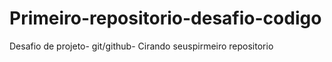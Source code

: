 # Primeiro-repositorio-desafio-codigo
Desafio de projeto- git/github- Cirando seuspirmeiro repositorio
